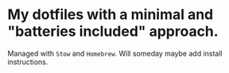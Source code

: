 ﻿# My dotfiles with a minimal and "batteries included" approach.

Managed with `Stow` and `Homebrew`. Will someday maybe add install instructions.
